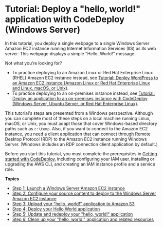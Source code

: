 # Tutorial: Deploy a "hello, world\!" application with CodeDeploy \(Windows Server\)<a name="tutorials-windows"></a>

In this tutorial, you deploy a single webpage to a single Windows Server Amazon EC2 instance running Internet Information Services \(IIS\) as its web server\. This webpage displays a simple "Hello, World\!" message\.

Not what you're looking for?
+ To practice deploying to an Amazon Linux or Red Hat Enterprise Linux \(RHEL\) Amazon EC2 instance instead, see [Tutorial: Deploy WordPress to an Amazon EC2 instance \(Amazon Linux or Red Hat Enterprise Linux and Linux, macOS, or Unix\)](tutorials-wordpress.md)\.
+ To practice deploying to an on\-premises instance instead, see [Tutorial: Deploy an application to an on\-premises instance with CodeDeploy \(Windows Server, Ubuntu Server, or Red Hat Enterprise Linux\)](tutorials-on-premises-instance.md)\.

This tutorial's steps are presented from a Windows perspective\. Although you can complete most of these steps on a local machine running Linux, macOS, or Unix, you must adapt those that cover Windows\-based directory paths such as `c:\temp`\. Also, if you want to connect to the Amazon EC2 instance, you need a client application that can connect through Remote Desktop Protocol \(RDP\) to the Amazon EC2 instance running Windows Server\. \(Windows includes an RDP connection client application by default\.\)

Before you start this tutorial, you must complete the prerequisites in [Getting started with CodeDeploy](getting-started-codedeploy.md), including configuring your IAM user, installing or upgrading the AWS CLI, and creating an IAM instance profile and a service role\.

**Topics**
+ [Step 1: Launch a Windows Server Amazon EC2 instance](tutorials-windows-launch-instance.md)
+ [Step 2: Configure your source content to deploy to the Windows Server Amazon EC2 instance](tutorials-windows-configure-content.md)
+ [Step 3: Upload your "hello, world\!" application to Amazon S3](tutorials-windows-upload-application.md)
+ [Step 4: Deploy your Hello World application](tutorials-windows-deploy-application.md)
+ [Step 5: Update and redeploy your "hello, world\!" application](tutorials-windows-update-and-redeploy-application.md)
+ [Step 6: Clean up your "hello, world\!" application and related resources](tutorials-windows-clean-up.md)